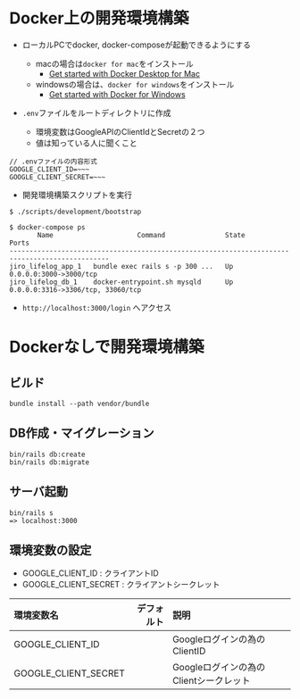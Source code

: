 # Docker上の開発環境構築

* ローカルPCでdocker, docker-composeが起動できるようにする
  * macの場合は`docker for mac`をインストール
    * [Get started with Docker Desktop for Mac](https://docs.docker.com/docker-for-mac/install/)
  * windowsの場合は、`docker for windows`をインストール
    * [Get started with Docker for Windows](https://docs.docker.com/docker-for-windows/)

* `.env`ファイルをルートディレクトリに作成
  * 環境変数はGoogleAPIのClientIdとSecretの２つ
  * 値は知っている人に聞くこと

```
// .envファイルの内容形式
GOOGLE_CLIENT_ID=~~~
GOOGLE_CLIENT_SECRET=~~~
```

* 開発環境構築スクリプトを実行

```
$ ./scripts/development/bootstrap 

$ docker-compose ps
       Name                     Command               State                 Ports              
-----------------------------------------------------------------------------------------------
jiro_lifelog_app_1   bundle exec rails s -p 300 ...   Up      0.0.0.0:3000->3000/tcp           
jiro_lifelog_db_1    docker-entrypoint.sh mysqld      Up      0.0.0.0:3316->3306/tcp, 33060/tcp
```

* `http://localhost:3000/login` へアクセス

# Dockerなしで開発環境構築

## ビルド
```
bundle install --path vendor/bundle
```

## DB作成・マイグレーション
```
bin/rails db:create
bin/rails db:migrate
```

## サーバ起動
```
bin/rails s
=> localhost:3000
```

## 環境変数の設定
* GOOGLE_CLIENT_ID : クライアントID
* GOOGLE_CLIENT_SECRET : クライアントシークレット

| 環境変数名 | デフォルト | 説明 |
|:-----------|------------:|:------------|
| GOOGLE_CLIENT_ID |  | Googleログインの為のClientID |
| GOOGLE_CLIENT_SECRET |  | Googleログインの為のClientシークレット |